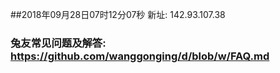 ##2018年09月28日07时12分07秒 新址: 142.93.107.38
### 兔友常见问题及解答: https://github.com/wanggonging/d/blob/w/FAQ.md
